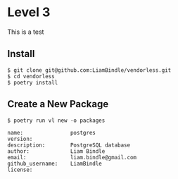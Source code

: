 # Level 3
This is a test


## Install


```console
$ git clone git@github.com:LiamBindle/vendorless.git
$ cd vendorless
$ poetry install
```

## Create a New Package

```console
$ poetry run vl new -o packages
```

```salt
name:               postgres
version:
description:        PostgreSQL database
author:             Liam Bindle
email:              liam.bindle@gmail.com
github_username:    LiamBindle
license:            
```